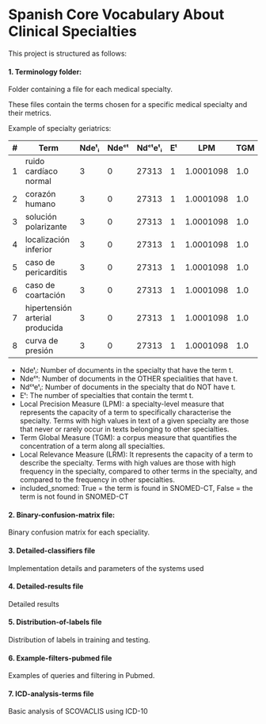 # Spanish Core Vocabulary About Clinical Specialties

This project is structured as follows:

#### 1. Terminology folder:

Folder containing a file for each medical specialty.

These files contain the terms chosen for a specific medical specialty and their metrics.

Example of specialty geriatrics:

| # | Term| Ndeᵗᵢ| Ndeᶜᵗ| Ndᶜᵗeᵗᵢ| Eᵗ| LPM| TGM| LRM| included_snomed |
| --- | --- | --- | --- | --- | --- | --- | --- | --- | --- |
| 1 | ruido cardíaco normal | 3 | 0 | 27313 | 1 | 1.0001098 | 1.0 | 1.0001098 | True |
| 2 | corazón humano | 3 | 0 | 27313 | 1 | 1.0001098 | 1.0 | 1.0001098 | False |
| 3 | solución polarizante | 3 | 0 | 27313 | 1 | 1.0001098 | 1.0 | 1.0001098 | False |
| 4 | localización inferior | 3 | 0 | 27313 | 1 | 1.0001098 | 1.0 | 1.0001098 | False |
| 5 | caso de pericarditis | 3 | 0 | 27313 | 1 | 1.0001098 | 1.0 | 1.0001098 | False |
| 6 | caso de coartación | 3 | 0 | 27313 | 1 | 1.0001098 | 1.0 | 1.0001098 | False |
| 7 | hipertensión arterial producida | 3 | 0 | 27313 | 1 | 1.0001098 | 1.0 | 1.0001098 | False |
| 8 | curva de presión | 3 | 0 | 27313 | 1 | 1.0001098 | 1.0 | 1.0001098 | True |


- Ndeᵗᵢ: Number of documents in the specialty that have the term t.
- Ndeᶜᵗ: Number of documents in the OTHER specialities that have t.
- Ndᶜᵗeᵗᵢ: Number of documents in the specialty that do NOT have t.
- Eᵗ: The number of specialties that contain the termt t.
- Local Precision Measure (LPM): a specialty-level measure that represents the capacity of a term to specifically characterise the specialty. Terms with high values in text of a given specialty are those that never or rarely occur in texts belonging to other specialties.
- Term Global Measure (TGM): a corpus measure that quantifies the concentration of a term along all specialties.
- Local Relevance Measure (LRM): It represents the capacity of a term to describe the specialty. Terms with high values are those with high frequency in the specialty, compared to other terms in the specialty, and compared to the frequency in other specialties.  
- included_snomed: True = the term is found in SNOMED-CT, False = the term is not found in SNOMED-CT
 
 
#### 2. Binary-confusion-matrix file:
Binary confusion matrix for each speciality.

#### 3. Detailed-classifiers file
Implementation details and parameters of the systems used

#### 4. Detailed-results file
Detailed results

#### 5. Distribution-of-labels file
Distribution of labels in training and testing.

#### 6. Example-filters-pubmed file
Examples of queries and filtering in Pubmed.

#### 7. ICD-analysis-terms file
Basic analysis of SCOVACLIS using ICD-10


